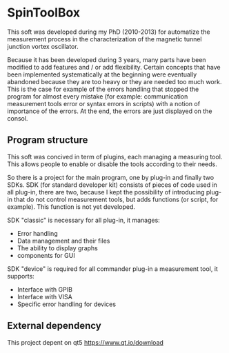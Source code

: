 # SpinToolBox
This soft was developed during my PhD (2010-2013) for automatize the measurement process in the characterization of the magnetic tunnel junction vortex oscillator.

Because it has been developed during 3 years, many parts have been modified to add features and / or add flexibility. Certain concepts that have been implemented systematically at the beginning were eventually abandoned because they are too heavy or they are needed too much work. This is the case for example of the errors handling that stopped the program for almost every mistake (for example: communication measurement tools error or syntax errors in scripts) with a notion of importance of the errors. At the end, the errors are just displayed on the consol.

## Program structure

This soft was concived in term of plugins, each managing a measuring tool. This allows people to enable or disable the tools according to their needs.

So there is a project for the main program, one by plug-in and finally two SDKs.
SDK (for standard developer kit) consists of pieces of code used in all plug-in, there are two, because I kept the possibility of introducing plug-in that do not control measurement tools, but adds functions (or script, for example). This function is not yet developed.

SDK "classic" is necessary for all plug-in, it manages:
* Error handling
* Data management and their files
* The ability to display graphs
* components for GUI


SDK "device" is required for all commander plug-in a measurement tool, it supports:
* Interface with GPIB
* Interface with VISA
* Specific error handling for  devices

## External dependency

This project depent on qt5
https://www.qt.io/download

